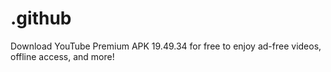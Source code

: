 # .github
Download YouTube Premium APK 19.49.34 for free to enjoy ad-free videos, offline access, and more!
